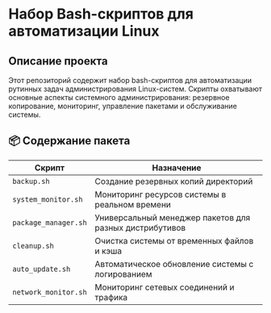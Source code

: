 # Набор Bash-скриптов для автоматизации Linux

## Описание проекта

Этот репозиторий содержит набор bash-скриптов для автоматизации рутинных задач администрирования Linux-систем. Скрипты охватывают основные аспекты системного администрирования: резервное копирование, мониторинг, управление пакетами и обслуживание системы.

## 📦 Содержание пакета

| Скрипт               | Назначение                                                                 |
|-----------------------|---------------------------------------------------------------------------|
| `backup.sh`          | Создание резервных копий директорий                                       |
| `system_monitor.sh`  | Мониторинг ресурсов системы в реальном времени                            |
| `package_manager.sh` | Универсальный менеджер пакетов для разных дистрибутивов                   |
| `cleanup.sh`         | Очистка системы от временных файлов и кэша                                |
| `auto_update.sh`     | Автоматическое обновление системы с логированием                         |
| `network_monitor.sh` | Мониторинг сетевых соединений и трафика                                  |

